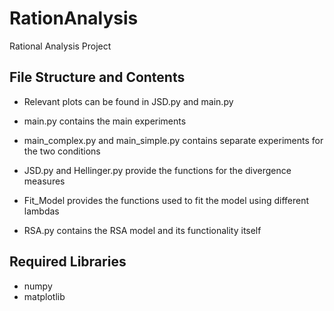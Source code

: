 # RationAnalysis
Rational Analysis Project

## File Structure and Contents

* Relevant plots can be found in JSD.py and main.py

* main.py contains the main experiments
 
* main_complex.py and main_simple.py contains separate experiments for the two conditions

* JSD.py and Hellinger.py provide the functions for the divergence measures 

* Fit_Model provides the functions used to fit the model using different lambdas

* RSA.py contains the RSA model and its functionality itself

## Required Libraries

* numpy
* matplotlib